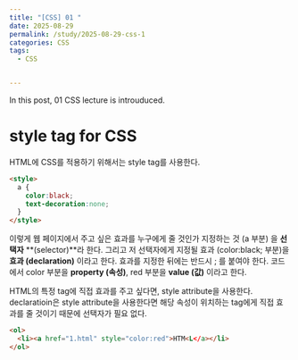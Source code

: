 ```yaml
---
title: "[CSS] 01 "
date: 2025-08-29
permalink: /study/2025-08-29-css-1
categories: CSS
tags: 
  - CSS


---
```


In this post, 01 CSS lecture is introuduced. 



# style tag for CSS

HTML에 CSS를 적용하기 위해서는 style tag를 사용한다. 

 ```html
 <style>
   a {
     color:black;
     text-decoration:none;
   }
 </style>
 ```

이렇게 웹 페이지에서 주고 싶은 효과를 누구에게 줄 것인가 지정하는 것 (a 부분) 을 **선택자** **(selector)**라 한다. 그리고 저 선택자에게 지정될 효과 (color:black; 부분)을 **효과 (declaration)** 이라고 한다. 효과를 지정한 뒤에는 반드시 ; 를 붙여야 한다. 코드에서 color 부분을 **property (속성)**, red 부분을 **value (값)** 이라고 한다.

HTML의 특정 tag에 직접 효과를 주고 싶다면, style attribute을 사용한다. declaratioin은 style attribute을 사용한다면 해당 속성이 위치하는 tag에게 직접 효과를 줄 것이기 때문에 선택자가 필요 없다.

```html
<ol>
  <li><a href="1.html" style="color:red">HTM<L</a></li>
</ol>
```

